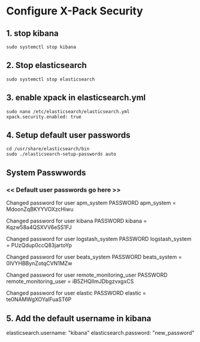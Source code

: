 # Configure X-Pack Security 

## 1. stop kibana

    sudo systemctl stop kibana

## 2. Stop elasticsearch 

    sudo systemctl stop elasticsearch

## 3. enable xpack in elasticsearch.yml

    sudo nano /etc/elasticsearch/elasticsearch.yml
    xpack.security.enabled: true

## 4. Setup default user passwords

    cd /usr/share/elasticsearch/bin
    sudo ./elasticsearch-setup-passwords auto


## System Passwwords 

### << Default user passwords go here >>


Changed password for user apm_system
PASSWORD apm_system = MdoonZqBKYYVOXzcHiwu

Changed password for user kibana
PASSWORD kibana = Kqzw58a4QSXVV6eSS1FJ

Changed password for user logstash_system
PASSWORD logstash_system = PUzQdup0ccQ83jartoYp

Changed password for user beats_system
PASSWORD beats_system = 0IVYHBBynZotqCVN1MZw

Changed password for user remote_monitoring_user
PASSWORD remote_monitoring_user = iB5ZHQIlmJDbgzvxgxCS

Changed password for user elastic
PASSWORD elastic = te0NAMWgXOYalFuaST6P


## 5. Add the default username in kibana
elasticsearch.username: "kibana"
elasticsearch.password: "new_password"